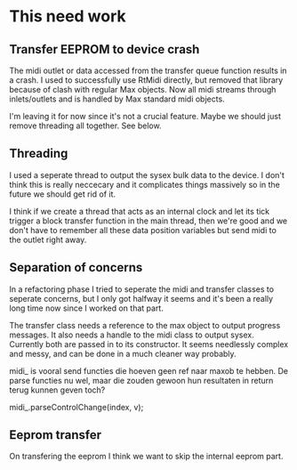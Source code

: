 # This need work

## Transfer EEPROM to device crash
The midi outlet or data accessed from the transfer queue function results in a crash. I used to successfully use RtMidi directly, but removed that library because of clash with regular Max objects. Now all midi streams through inlets/outlets and is handled by Max standard midi objects.

I'm leaving it for now since it's not a crucial feature. Maybe we should just remove threading all together. See below.

## Threading

I used a seperate thread to output the sysex bulk data to the device. I don't think this is really neccecary and it complicates things massively so in the future we should get rid of it.

I think if we create a thread that acts as an internal clock and let its tick trigger a block transfer function in the main thread, then we're good and we don't have to remember all these data position variables but send midi to the outlet right away.

## Separation of concerns
In a refactoring phase I tried to seperate the midi and transfer classes to seperate concerns, but I only got halfway it seems and it's been a really long time now since I worked on that part.

The transfer class needs a reference to the max object to output progress messages. It also needs a handle to the midi class to output sysex. Currently both are passed in to its constructor. It seems needlessly complex and messy, and can be done in a much cleaner way probably.


midi_ is vooral send functies die hoeven geen ref naar maxob te hebben. De parse functies nu wel, maar die zouden gewoon hun resultaten in return terug kunnen geven toch?

midi_.parseControlChange(index, v);


## Eeprom transfer
On transfering the eeprom I think we want to skip the internal eeprom part.

